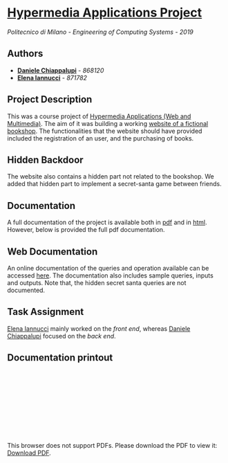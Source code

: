 # [Hypermedia Applications Project](https://hyp-2019-chiappalupi-iannucci.herokuapp.com/)

*Politecnico di Milano - Engineering of Computing Systems - 2019*

## Authors

* **[Daniele Chiappalupi](https://github.com/daniCh8)** - *868120*
* **[Elena Iannucci](https://github.com/eleiannu)** - *871782*

## Project Description

This was a course project of [Hypermedia Applications (Web and Multimedia)](https://www4.ceda.polimi.it/manifesti/manifesti/controller/ManifestoPublic.do?EVN_DETTAGLIO_RIGA_MANIFESTO=evento&aa=2018&k_cf=225&k_corso_la=358&k_indir=II3&codDescr=089318&lang=IT&semestre=2&idGruppo=3800&idRiga=229375). The aim of it was building a working [website of a fictional bookshop](https://hyp-2019-chiappalupi-iannucci.herokuapp.com/). 
The functionalities that the website should have provided included the registration of an user, and the purchasing of books.

## Hidden Backdoor

The website also contains a hidden part not related to the bookshop. We added that hidden part to implement a secret-santa game between friends.

## Documentation

A full documentation of the project is available both in [pdf](https://hyp-2019-chiappalupi-iannucci.herokuapp.com/) and in [html](https://hyp-2019-chiappalupi-iannucci.herokuapp.com/main.html). However, below is provided the full pdf documentation.

## Web Documentation

An online documentation of the queries and operation available can be accessed [here](http://hyp-2019-chiappalupi-iannucci.herokuapp.com/docs/). The documentation also includes sample queries, inputs and outputs.
Note that, the hidden secret santa queries are not documented.

## Task Assignment

[Elena Iannucci](https://github.com/eleiannu) mainly worked on the *front end*, whereas [Daniele Chiappalupi](https://github.com/daniCh8) focused on the *back end*.

## Documentation printout

<object data="https://hyp-2019-chiappalupi-iannucci.herokuapp.com/documentation.pdf" type="application/pdf" width="700px" height="700px">
    <embed src="https://hyp-2019-chiappalupi-iannucci.herokuapp.com/documentation.pdf">
        <p>This browser does not support PDFs. Please download the PDF to view it: <a href="https://hyp-2019-chiappalupi-iannucci.herokuapp.com/documentation.pdf">Download PDF</a>.</p>
    </embed>
</object>